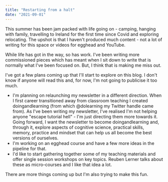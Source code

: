 ```yaml
---
title: "Restarting from a halt"
date: "2021-09-01"
---
```


This summer has been jam packed with life going on - camping, hanging with family, travelling to Ireland for the first time since Covid and exploring relocating. The upshot is that I haven't produced much content - not a lot of writing for this space or videos for egghead and YouTube.

While life has got in the way, so has work. I've been writing more commissioned pieces which has meant when I sit down to write that is normally what I've been focused on. But, I think that is making me miss out.

I've got a few plans coming up that I'll start to explore on this blog. I don't know if anyone will read this and, for now, I'm not going to publicise it too much.

- I'm planning on relaunching my newsletter in a different direction. When I first career transitioned away from classroom teaching I created doingandlearning (from which @dolearning my Twitter handle came from). As I've been writing my newsletter, I've realised I'm not helping anyone "escape tutorial hell" - I'm just directing them more towards it. Going forward, I want the newsletter to become doingandlearning and, through it, explore aspects of cognitive science, practical skills, memory, practice and mindset that can help us all become the best versions of ourselves.
- I'm working on an egghead course and have a few more ideas in the pipeline for that.
- I'd like to start gathering together some of my teaching materials and offer single session workshops on key topics. Reuben Lerner talks about these as micro-courses and I like that idea a lot.

There are more things coming up but I'm also trying to make this fun.
